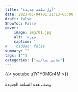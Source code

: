 ```yaml
---
title: "أول سلعة جديدة"
date: 2023-05-04T01:21:13+03:00
draft: false
ShowToc: False
cover:
    image: img/01.jpg
    alt: 'صورة'
    caption: ''
#    hidden: false
summary: ""
tags: [""]
categories: ["ملابس نسائية"]
---
```


{{< youtube u1Y1Y0MGr4M >}}  
 <br>
 وصف هذه السلعة الجديدة